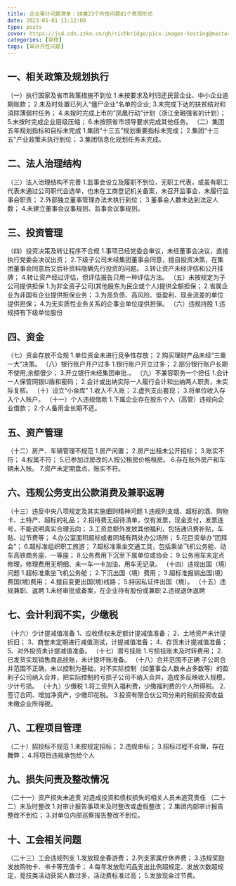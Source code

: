 ```yaml
---
title: 企业审计问题清单：10类23个共性问题81个表现形式
date: 2023-05-01 11:12:00
type: posts
cover: https://jsd.cdn.zzko.cn/gh/richbridge/picx-images-hosting@master/thumbnail/audit.avif
categories: [审技]
tags: [审计共性问题]
---
```

## 一、相关政策及规划执行
（一）执行国家及省市政策措施不到位
1.未按要求及时归还民营企业、中小企业逾期账款；
2.未及时处置已列入“僵尸企业”名单的企业;
3.未完成下达的扶贫结对和消除薄弱村任务；
4.未按时完成上市的“凤凰行动”计划（浙江金融强省的计划）；
5.未按时完成企业层级压缩；
6.未按照省市领导要求完成其他任务。
（二）集团五年规划指标和目标未完成
1.集团“十三五”规划重要指标未完成；
2.集团“十三五”产业政策未执行到位；
3.集团信息化规划任务未完成。
## 二、法人治理结构
（三）法人治理结构不完善
1.监事会设立及履职不到位，无职工代表，或虽有职工代表未通过公司职代会选举，也未在工商登记机关备案，未召开监事会，未履行监事会职责；
2.外部独立董事管理办法未执行到位；
3.董事会人数未达到法定人数；
4.未建立董事会议事规则、监事会议事规则。
## 三、投资管理
（四）投资决策及转让程序不合规
1.事项已经党委会审议，未经董事会决议，直接执行党委会决议出资；
2.下级子公司未经集团董事会同意，擅自投资决策，在集团董事会同意后又后补资料隐瞒先行投资的问题。
3.转让资产未经评估和公开挂牌；
4.转让资产经过评估，但评估报告只用一种评估方法。
（五）未按规定为子公司提供担保
1.为非全资子公司(其他股东为民企或个人)提供全额担保；
2.省属企业为非国有企业提供担保业务；
3.为高负债、高风险、低盈利、现金流差的单位提供担保；
4.为无实质性业务关系的企事业单位提供担保。
（六）违规持股
1.违规持有下级单位股份
## 四、资金
（七）资金存放不合规
1.单位资金未进行竞争性存放；
2.购买理财产品未经“三重一大”决策。
（八）银行账户开户过多
1.银行账户开立过多；
2.部分银行账户长期不使用,余额很少；
3.开立银行未经集团审批.。
（九）不兼容职务一个担任
1.会计一人保管网银U盾和密码；
2.会计或出纳实际一人履行会计和出纳两人职责，未实际复核。
（十）设立“小金库”
1.收入不入账；
2.虚列支出套现；
3.将单位收入存入个人账户。
（十一）个人违规借款
1.下属企业存在股东个人（高管）违规向企业借款；
2.个人备用金长期不还。
## 五、资产管理
（十二）房产、车辆管理不规范
1.房产闲置；
2.房产出租未公开招标；
3.账实不符；
4.权属不符；
5.已参加过房改的人按公租房价格租房。
6.存在账外房产和车辆未入账。
7.资产未定期盘点，账实不符。
## 六、违规公务支出公款消费及兼职返聘
（十三）违反中央八项规定及其实施细则精神问题
1.违规列支烟、超标的酒、购物卡、土特产、超标的礼品；
2.招待费无招待清单，仅有发票，现金支付，发票连号，不能说明真实合理去向；
3.工资总额外发放其他福利，包括通讯费补贴，车贴、过节费等；
4.办公室面积超标或者同城有两处办公场所；
5.花巨资举办“团拜会”；
6.超标准组织职工旅游；
7.超标准乘坐交通工具，包括乘坐飞机公务舱、动车高铁商务座、一等座；
8.公务费用下沉至下属单位或协会；
9.公务用车未定点修理，修理费用无明细、未一车一卡加油，用车无记录。
（十四）违规出国（境）问题
1.超标准乘坐飞机公务舱；
2.下沉出国（境）费用；
3.超标准报销出国(境）费国(境)费用；
4.擅自变更出国(境)线路；
5.持因私证件出国（境）。
（十五）违规兼职、返聘
1.未经审批或备案，在企业持有股份或兼职
2.违规退休返聘
## 七、会计利润不实，少缴税
（十六）少计提减值准备
1、应收债权未足额计提减值准备；
2、土地资产未计提折旧；
3、商誉未定期进行减值测试，计提减值准备；
4、存货未计提减值准备；
5、对外投资未计提减值准备。
（十七）潜亏挂账
1.亏损挂账未及时转费用；
2.已发货实现销售商品挂账，未计提坏账准备。
（十八）合并范围不正确
子公司合并范围不正确，未以控制为基础，对不实际控制（如董事会人数未占多数等）的盈利子公司纳入合并，把实际控制的亏损子公司不纳入合并，造成多反映收入规模，少计亏损。
（十九）少缴税
1.将工资列入福利费，少缴福利费的个人所得税。
2.签订合同、增加净资产，少缴印花税。
3.投资有限合伙公司分来的税前投资收益未缴企业所得税。
## 八、工程项目管理
（二十）招投标不规范
1.未按规定招标；
2.违规串标；
3.招标过程不合理，存在舞弊；
4.将项目违规承包给个人
## 九、损失问责及整改情况
（二十一）资产损失未追责
对造成投资和债权损失的相关人员未追究责任
（二十二）未及时整改
1.对审计报告事项未及时整改或虚假整改；
2.集团内部审计报告整改不到位；
3.对单位内部巡察报告整改不到位。
## 十、工会相关问题
（二十三）工会违规列支
1.发放现金春游费；
2.列支家属疗休养费；
3.违规奖励发放购物卡、书卡等充值卡；
4.每年发放慰问品支出比例超规定、发放次数超规定，竞技类活动获奖人数过多，活动费标准过高；
5.发放现金过节费。